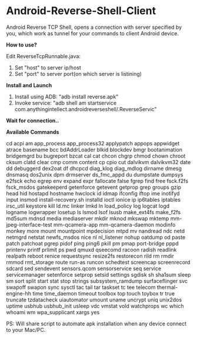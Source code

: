 # Android-Reverse-Shell-Client

Android Reverse TCP Shell, opens a connection with server specified by you, which work as tunnel for your commands to client Android device.

**How to use?**

Edit ReverseTcpRunnable.java:

1. Set "host" to server ip/host
2. Set "port" to server port(on which server is listining) 

**Install and Launch**

1. Install using ADB: "adb install reverse.apk"
2. Invoke service: "adb shell am startservice com.anythingintellect.androidreverseshell/.ReverseServic"

**Wait for connection..**

**Available Commands**

cd
acpi
am
app_process
app_process32
applypatch
appops
appwidget
atrace
basename
bcc
bdAddrLoader
blkid
blockdev
bmgr
bootanimation
bridgemgrd
bu
bugreport
bzcat
cal
cat
chcon
chgrp
chmod
chown
chroot
cksum
clatd
clear
cmp
comm
content
cp
cpio
cut
dalvikvm
dalvikvm32
date
dd
debuggerd
dex2oat
df
dhcpcd
diag_klog
diag_mdlog
dirname
dmesg
dnsmasq
dos2unix
dpm
drmserver
ds_fmc_appd
du
dumpstate
dumpsys
e2fsck
echo
egrep
env
expand
expr
fallocate
false
fgrep
find
free
fsck.f2fs
fsck_msdos
gatekeeperd
getenforce
getevent
getprop
grep
groups
gzip
head
hid
hostapd
hostname
hwclock
id
idmap
ifconfig
iftop
ime
inotifyd
input
insmod
install-recovery.sh
installd
ioctl
ionice
ip
ip6tables
iptables
irsc_util
keystore
kill
ld.mc
linker
lmkd
ln
load_policy
log
logcat
logd
logname
logwrapper
losetup
ls
lsmod
lsof
lsusb
make_ext4fs
make_f2fs
md5sum
mdnsd
media
mediaserver
mkdir
mknod
mkswap
mktemp
mm-jpeg-interface-test
mm-qcamera-app
mm-qcamera-daemon
modinfo
monkey
more
mount
mountpoint
mpdecision
mtpd
mv
nandread
ndc
netd
netmgrd
netstat
newfs_msdos
nice
nl
nl_listener
nohup
oatdump
od
paste
patch
patchoat
pgrep
pidof
ping
ping6
pkill
pm
pmap
port-bridge
pppd
printenv
printf
prlimit
ps
pwd
qmuxd
qseecomd
racoon
radish
readlink
realpath
reboot
renice
requestsync
resize2fs
restorecon
rild
rm
rmdir
rmmod
rmt_storage
route
run-as
runcon
schedtest
screencap
screenrecord
sdcard
sed
sendevent
sensors.qcom
sensorservice
seq
service
servicemanager
setenforce
setprop
setsid
settings
sgdisk
sh
sha1sum
sleep
sm
sort
split
start
stat
stop
strings
subsystem_ramdump
surfaceflinger
svc
swapoff
swapon
sync
sysctl
tac
tail
tar
taskset
tc
tee
telecom
thermal-engine-hh
time
time_daemon
timeout
toolbox
top
touch
toybox
tr
true
truncate
tzdatacheck
uiautomator
umount
uname
uncrypt
uniq
unix2dos
uptime
usbhub
usbhub_init
usleep
vdc
vmstat
vold
watchprops
wc
which
whoami
wm
wpa_supplicant
xargs
yes

PS: Will share script to automate apk installation when any device connect to your Mac/PC.

